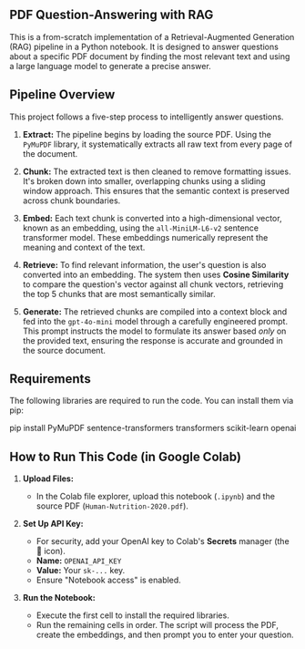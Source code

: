 ## PDF Question-Answering with RAG

This is a from-scratch implementation of a Retrieval-Augmented Generation (RAG) pipeline in a Python notebook. It is designed to answer questions about a specific PDF document by finding the most relevant text and using a large language model to generate a precise answer.

## Pipeline Overview

This project follows a five-step process to intelligently answer questions.

1. **Extract:** The pipeline begins by loading the source PDF. Using the `PyMuPDF` library, it systematically extracts all raw text from every page of the document.

2. **Chunk:** The extracted text is then cleaned to remove formatting issues. It's broken down into smaller, overlapping chunks using a sliding window approach. This ensures that the semantic context is preserved across chunk boundaries.

3. **Embed:** Each text chunk is converted into a high-dimensional vector, known as an embedding, using the `all-MiniLM-L6-v2` sentence transformer model. These embeddings numerically represent the meaning and context of the text.

4. **Retrieve:** To find relevant information, the user's question is also converted into an embedding. The system then uses **Cosine Similarity** to compare the question's vector against all chunk vectors, retrieving the top 5 chunks that are most semantically similar.

5. **Generate:** The retrieved chunks are compiled into a context block and fed into the `gpt-4o-mini` model through a carefully engineered prompt. This prompt instructs the model to formulate its answer based *only* on the provided text, ensuring the response is accurate and grounded in the source document.

## Requirements

The following libraries are required to run the code. You can install them via pip:

pip install PyMuPDF sentence-transformers transformers scikit-learn openai


## How to Run This Code (in Google Colab)

1. **Upload Files:**
   * In the Colab file explorer, upload this notebook (`.ipynb`) and the source PDF (`Human-Nutrition-2020.pdf`).

2. **Set Up API Key:**
   * For security, add your OpenAI key to Colab's **Secrets** manager (the 🔑 icon).
   * **Name:** `OPENAI_API_KEY`
   * **Value:** Your `sk-...` key.
   * Ensure "Notebook access" is enabled.

3. **Run the Notebook:**
   * Execute the first cell to install the required libraries.
   * Run the remaining cells in order. The script will process the PDF, create the embeddings, and then prompt you to enter your question.



